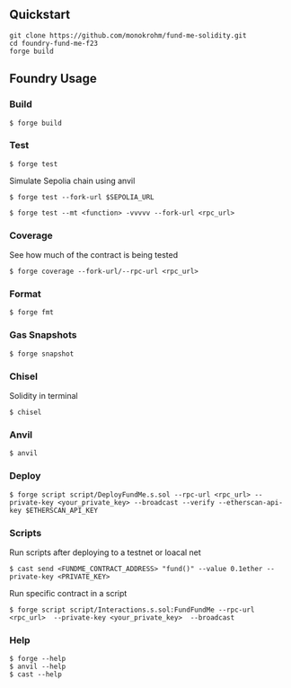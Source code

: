 ## Quickstart

```
git clone https://github.com/monokrohm/fund-me-solidity.git
cd foundry-fund-me-f23
forge build
```

## Foundry Usage

### Build

```shell
$ forge build
```

### Test

```shell
$ forge test
```

Simulate Sepolia chain using anvil

```shell
$ forge test --fork-url $SEPOLIA_URL

$ forge test --mt <function> -vvvvv --fork-url <rpc_url>
```

### Coverage

See how much of the contract is being tested

```shell
$ forge coverage --fork-url/--rpc-url <rpc_url>
```

### Format

```shell
$ forge fmt
```

### Gas Snapshots

```shell
$ forge snapshot
```

### Chisel

Solidity in terminal

```shell
$ chisel
```

### Anvil

```shell
$ anvil
```

### Deploy

```shell
$ forge script script/DeployFundMe.s.sol --rpc-url <rpc_url> --private-key <your_private_key> --broadcast --verify --etherscan-api-key $ETHERSCAN_API_KEY
```

### Scripts

Run scripts after deploying to a testnet or loacal net

```shell
$ cast send <FUNDME_CONTRACT_ADDRESS> "fund()" --value 0.1ether --private-key <PRIVATE_KEY>
```

Run specific contract in a script

```shell
$ forge script script/Interactions.s.sol:FundFundMe --rpc-url <rpc_url>  --private-key <your_private_key>  --broadcast
```

### Help

```shell
$ forge --help
$ anvil --help
$ cast --help
```
